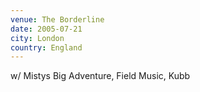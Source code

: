 ```yaml
---
venue: The Borderline
date: 2005-07-21
city: London
country: England
---
```


w/ Mistys Big Adventure, Field Music, Kubb